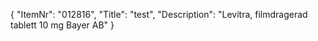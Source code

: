 {
  "ItemNr": "012816",
  "Title": "test",
  "Description": "Levitra, filmdragerad tablett 10 mg Bayer AB"
}